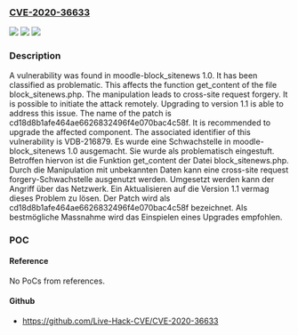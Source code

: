 ### [CVE-2020-36633](https://cve.mitre.org/cgi-bin/cvename.cgi?name=CVE-2020-36633)
![](https://img.shields.io/static/v1?label=Product&message=moodle-block_sitenews&color=blue)
![](https://img.shields.io/static/v1?label=Version&message=1.0%20&color=brightgreen)
![](https://img.shields.io/static/v1?label=Vulnerability&message=CWE-352%20Cross-Site%20Request%20Forgery&color=brightgreen)

### Description

A vulnerability was found in moodle-block_sitenews 1.0. It has been classified as problematic. This affects the function get_content of the file block_sitenews.php. The manipulation leads to cross-site request forgery. It is possible to initiate the attack remotely. Upgrading to version 1.1 is able to address this issue. The name of the patch is cd18d8b1afe464ae6626832496f4e070bac4c58f. It is recommended to upgrade the affected component. The associated identifier of this vulnerability is VDB-216879.
Es wurde eine Schwachstelle in moodle-block_sitenews 1.0 ausgemacht. Sie wurde als problematisch eingestuft. Betroffen hiervon ist die Funktion get_content der Datei block_sitenews.php. Durch die Manipulation mit unbekannten Daten kann eine cross-site request forgery-Schwachstelle ausgenutzt werden. Umgesetzt werden kann der Angriff über das Netzwerk. Ein Aktualisieren auf die Version 1.1 vermag dieses Problem zu lösen. Der Patch wird als cd18d8b1afe464ae6626832496f4e070bac4c58f bezeichnet. Als bestmögliche Massnahme wird das Einspielen eines Upgrades empfohlen.

### POC

#### Reference
No PoCs from references.

#### Github
- https://github.com/Live-Hack-CVE/CVE-2020-36633

